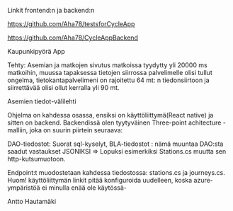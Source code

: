 

Linkit frontend:n ja backend:n 

https://github.com/Aha78/testsforCycleApp

https://github.com/Aha78/CycleAppBackend

Kaupunkipyörä App

Tehty:
Asemian ja matkojen sivutus
matkoissa tyydytty yli 20000 ms matkoihin, muussa tapaksessa tietojen siirrossa palvelimelle olisi tullut ongelma, tietokantapalvelimeni 
on rajoitettu 64 mt: n tiedonsiirtoon ja siirrettävää olisi ollut kerralla yli 90 mt.

Asemien tiedot-välilehti

Ohjelma on kahdessa osassa, ensiksi on käyttöliittymä(React native) ja sitten on backend. Backendissä olen tyytyväinen
Three-point achitecture -malliin, joka on suurin piirtein seuraava:

DAO-tiedostot: Suorat sql-kyselyt,
BLA-tiedostot : nämä muuntaa DAO:sta saadut vastaukset JSONIKSI => Lopuksi esimerkiksi Stations.cs  muutta 
sen http-kutsumuotoon.


Endpoint:t muodostetaan kahdessa tiedostossa: stations.cs ja journeys.cs.
Huom! käyttöliittymän linkit pitää konfiguroida uudelleen, koska azure-ympäristöä ei minulla enää ole käytössä-




Antto Hautamäki
